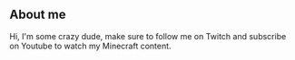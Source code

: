 ## About me

Hi, I'm some crazy dude, make sure to follow me on Twitch and subscribe on Youtube to watch my Minecraft content.
